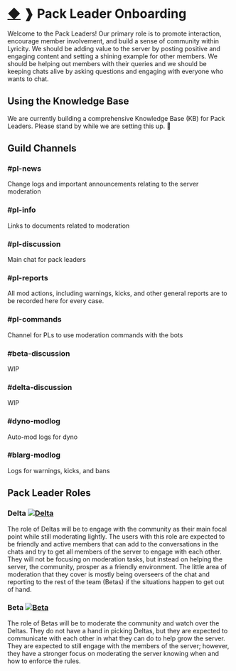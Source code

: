 # [◆](/../../) ❱ Pack Leader Onboarding

Welcome to the Pack Leaders! Our primary role is to promote interaction, encourage member involvement, and build a sense of community within Lyricity. We should be adding value to the server by posting positive and engaging content and setting a shining example for other members. We should be helping out members with their queries and we should be keeping chats alive by asking questions and engaging with everyone who wants to chat.

## Using the Knowledge Base

We are currently building a comprehensive Knowledge Base (KB) for Pack Leaders. Please stand by while we are setting this up. 💝

## Guild Channels

### #pl-news

Change logs and important announcements relating to the server moderation

### #pl-info

Links to documents related to moderation

### #pl-discussion

Main chat for pack leaders

### #pl-reports

All mod actions, including warnings, kicks, and other general reports are to be recorded here for every case.

### #pl-commands

Channel for PLs to use moderation commands with the bots

### #beta-discussion

WIP

### #delta-discussion

WIP

### #dyno-modlog

Auto-mod logs for dyno

### #blarg-modlog

Logs for warnings, kicks, and bans

## Pack Leader Roles

### Delta [![Delta](https://img.shields.io/badge/Delta-informational?logo=lastpass)](/Roles/Delta.md)

The role of Deltas will be to engage with the community as their main focal point while still moderating lightly. The users with this role are expected to be friendly and active members that can add to the conversations in the chats and try to get all members of the server to engage with each other. They will not be focusing on moderation tasks, but instead on helping the server, the community, prosper as a friendly environment. The little area of moderation that they cover is mostly being overseers of the chat and reporting to the rest of the team (Betas) if the situations happen to get out of hand.

### Beta [![Beta](https://img.shields.io/badge/Beta-informational?logo=lastpass)](/Roles/Beta.md)

The role of Betas will be to moderate the community and watch over the Deltas. They do not have a hand in picking Deltas, but they are expected to communicate with each other in what they can do to help grow the server. They are expected to still engage with the members of the server; however, they have a stronger focus on moderating the server knowing when and how to enforce the rules.
